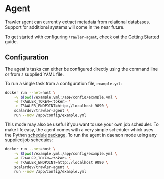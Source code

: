 # Agent
Trawler agent can currently extract metadata from relational databases. Support
for additional systems will come in the near future.

To get started with configuring `trawler-agent`, check out the [Getting Started](/getting-started) guide.

## Configuration
The agent's tasks can either be configured directly using the command line or
from a supplied YAML file. 

To run a single task from a configuration file, `example.yml`:

```bash
docker run --net=host \
    -v $(pwd)/example.yml:/app/config/example.yml \
    -e TRAWLER_TOKEN=<token> \
    -e TRAWLER_ENDPOINT=http://localhost:9090 \
    scalardev/trawler-agent \
    run --now /app/config/example.yml
```

This mode may also be useful if you want to use your own job scheduler.  To make
life easy, the agent comes with a very simple scheduler which uses the Python
[schedule package](https://github.com/dbader/schedule). To run the agent in
daemon mode using any supplied job schedules:

```bash
docker run --net=host \
    -v $(pwd)/example.yml:/app/config/example.yml \
    -e TRAWLER_TOKEN=<token> \
    -e TRAWLER_ENDPOINT=http://localhost:9090 \
    scalardev/trawler-agent \
    run --now /app/config/example.yml 
```